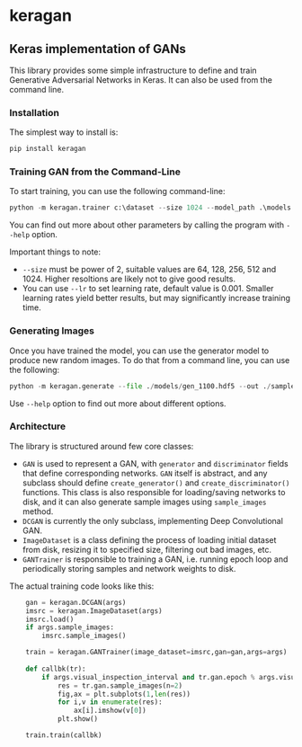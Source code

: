 # keragan

## Keras implementation of GANs

This library provides some simple infrastructure to define and train Generative Adversarial Networks in Keras. It can also be used from the command line.

### Installation

The simplest way to install is:
```python
pip install keragan
```

### Training GAN from the Command-Line

To start training, you can use the following command-line:
```python
python -m keragan.trainer c:\dataset --size 1024 --model_path .\models --samples_path .\samples --latent_dim 100 --epochs 1000
```

You can find out more about other parameters by calling the program with `--help` option.

Important things to note:
* `--size` must be power of 2, suitable values are 64, 128, 256, 512 and 1024. Higher resoltions are likely not to give good results.
* You can use `--lr` to set learning rate, default value is 0.001. Smaller learning rates yield better results, but may significantly increase training time.

### Generating Images

Once you have trained the model, you can use the generator model to produce new random images. To do that from a command line, you can use the following:

```python
python -m keragan.generate --file ./models/gen_1100.hdf5 --out ./samples --n 100
```

Use `--help` option to find out more about different options.

### Architecture 

The library is structured around few core classes:
* `GAN` is used to represent a GAN, with `generator` and `discriminator` fields that define corresponding networks. `GAN` itself is abstract, and any subclass should define `create_generator()` and `create_discriminator()` functions. This class is also responsible for loading/saving networks to disk, and it can also generate sample images using `sample_images` method.
* `DCGAN` is currently the only subclass, implementing Deep Convolutional GAN.
* `ImageDataset` is a class defining the process of loading initial dataset from disk, resizing it to specified size, filtering out bad images, etc.
* `GANTrainer` is responsible to training a GAN, i.e. running epoch loop and periodically storing samples and network weights to disk. 

The actual training code looks like this:
```python
    gan = keragan.DCGAN(args)
    imsrc = keragan.ImageDataset(args)
    imsrc.load()
    if args.sample_images:
        imsrc.sample_images()

    train = keragan.GANTrainer(image_dataset=imsrc,gan=gan,args=args)
    
    def callbk(tr):
        if args.visual_inspection_interval and tr.gan.epoch % args.visual_inspection_interval == 0:
            res = tr.gan.sample_images(n=2)
            fig,ax = plt.subplots(1,len(res))
            for i,v in enumerate(res):
                ax[i].imshow(v[0])
            plt.show()

    train.train(callbk)

```